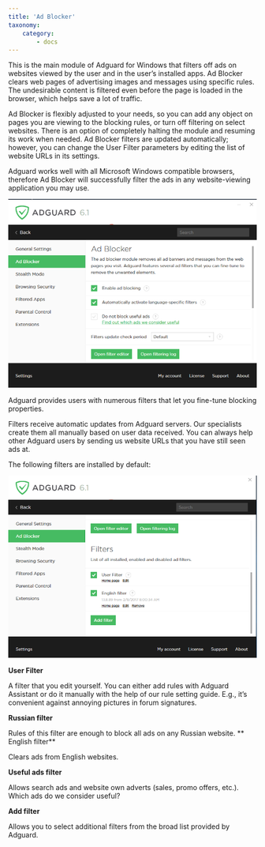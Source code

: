 ```yaml
---
title: 'Ad Blocker'
taxonomy:
    category:
        - docs
---
```


This is the main module of Adguard for Windows that filters off ads on websites viewed by the user and in the user’s installed apps. Ad Blocker clears web pages of advertising images and messages using specific rules. The undesirable content is filtered even before the page is loaded in the browser, which helps save a lot of traffic.

Ad Blocker is flexibly adjusted to your needs, so you can add any object on pages you are viewing to the blocking rules, or turn off filtering on select websites. There is an option of completely halting the module and resuming its work when needed. Ad Blocker filters are updated automatically; however, you can change the User Filter parameters by editing the list of website URLs in its settings.

Adguard works well with all Microsoft Windows compatible browsers, therefore Ad Blocker will successfully filter the ads in any website-viewing application you may use. 


![](win10-01.png)

Adguard provides users with numerous filters that let you fine-tune blocking properties.

Filters receive automatic updates from Adguard servers. Our specialists create them all manually based on user data received. You can always help other Adguard users by sending us website URLs that you have still seen ads at.

The following filters are installed by default:

![](win10-02.png)

**User Filter**

A filter that you edit yourself. You can either add rules with Adguard Assistant or do it manually with the help of our rule setting guide. E.g., it’s convenient against annoying pictures in forum signatures.

**Russian filter**

Rules of this filter are enough to block all ads on any Russian website.
**
English filter**

Clears ads from English websites.

**Useful ads filter**

Allows search ads and website own adverts (sales, promo offers, etc.). Which ads do we consider useful?

**Add filter**

Allows you to select additional filters from the broad list provided by Adguard.
